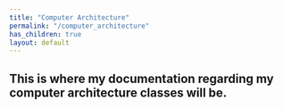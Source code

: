 ```yaml
---
title: "Computer Architecture"
permalink: "/computer_architecture"
has_children: true
layout: default
---
```


## This is where my documentation regarding my computer architecture classes will be.
